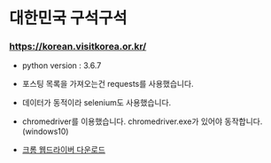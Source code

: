 # 대한민국 구석구석

### https://korean.visitkorea.or.kr/

- python version : 3.6.7

- 포스팅 목록을 가져오는건 requests를 사용했습니다.<br>
- 데이터가 동적이라 selenium도 사용했습니다.<br>
- chromedriver를 이용했습니다. chromedriver.exe가 있어야 동작합니다. (windows10)<br>

- [크롬 웹드라이버 다운로드](https://chromedriver.chromium.org/downloads)